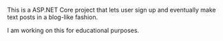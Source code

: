 This is a ASP.NET Core project that lets user sign up and eventually make text posts in a blog-like fashion. 

I am working on this for educational purposes.
